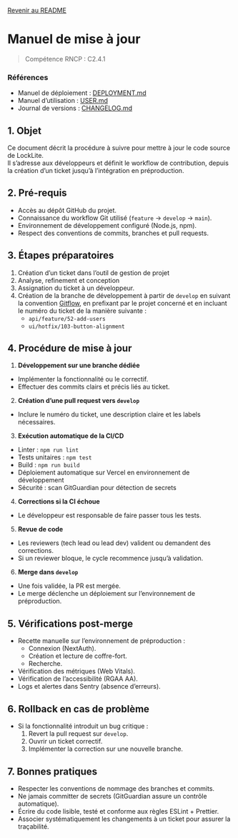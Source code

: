 [Revenir au README](README.md)

# Manuel de mise à jour

> Compétence RNCP : C2.4.1

### Références

- Manuel de déploiement : [DEPLOYMENT.md](DEPLOYMENT.md)
- Manuel d’utilisation : [USER.md](USER.md)
- Journal de versions : [CHANGELOG.md](CHANGELOG.md)

## 1. Objet

Ce document décrit la procédure à suivre pour mettre à jour le code source de LockLite.  
Il s’adresse aux développeurs et définit le workflow de contribution, depuis la création d’un ticket jusqu’à
l’intégration en préproduction.

## 2. Pré-requis

- Accès au dépôt GitHub du projet.
- Connaissance du workflow Git utilisé (`feature` → `develop` → `main`).
- Environnement de développement configuré (Node.js, npm).
- Respect des conventions de commits, branches et pull requests.

## 3. Étapes préparatoires

1. Création d’un ticket dans l’outil de gestion de projet
2. Analyse, refinement et conception
3. Assignation du ticket à un développeur.
4. Création de la branche de développement à partir de `develop` en suivant la
   convention [Gitflow](https://www.atlassian.com/fr/git/tutorials/comparing-workflows/gitflow-workflow), en prefixant
   par le projet concerné et en incluant le numéro du ticket de la manière suivante :
   - `api/feature/52-add-users`
   - `ui/hotfix/103-button-alignment`

## 4. Procédure de mise à jour

1. **Développement sur une branche dédiée**

- Implémenter la fonctionnalité ou le correctif.
- Effectuer des commits clairs et précis liés au ticket.

2. **Création d’une pull request vers `develop`**

- Inclure le numéro du ticket, une description claire et les labels nécessaires.

3. **Exécution automatique de la CI/CD**

- Linter : `npm run lint`
- Tests unitaires : `npm test`
- Build : `npm run build`
- Déploiement automatique sur Vercel en environnement de développement
- Sécurité : scan GitGuardian pour détection de secrets

4. **Corrections si la CI échoue**

- Le développeur est responsable de faire passer tous les tests.

5. **Revue de code**

- Les reviewers (tech lead ou lead dev) valident ou demandent des corrections.
- Si un reviewer bloque, le cycle recommence jusqu’à validation.

6. **Merge dans `develop`**

- Une fois validée, la PR est mergée.
- Le merge déclenche un déploiement sur l’environnement de préproduction.

## 5. Vérifications post-merge

- Recette manuelle sur l’environnement de préproduction :
  - Connexion (NextAuth).
  - Création et lecture de coffre-fort.
  - Recherche.
- Vérification des métriques (Web Vitals).
- Vérification de l’accessibilité (RGAA AA).
- Logs et alertes dans Sentry (absence d’erreurs).

## 6. Rollback en cas de problème

- Si la fonctionnalité introduit un bug critique :
  1. Revert la pull request sur `develop`.
  2. Ouvrir un ticket correctif.
  3. Implémenter la correction sur une nouvelle branche.

## 7. Bonnes pratiques

- Respecter les conventions de nommage des branches et commits.
- Ne jamais committer de secrets (GitGuardian assure un contrôle automatique).
- Écrire du code lisible, testé et conforme aux règles ESLint + Prettier.
- Associer systématiquement les changements à un ticket pour assurer la traçabilité.  
